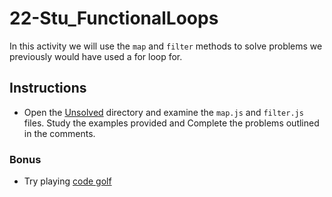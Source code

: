# 22-Stu_FunctionalLoops

In this activity we will use the `map` and `filter` methods to solve problems we previously would have used a for loop for.

## Instructions

- Open the [Unsolved](Unsolved) directory and examine the `map.js` and `filter.js` files. Study the examples provided and Complete the problems outlined in the comments.

### Bonus

- Try playing [code golf](https://en.wikipedia.org/wiki/Code_golf)
